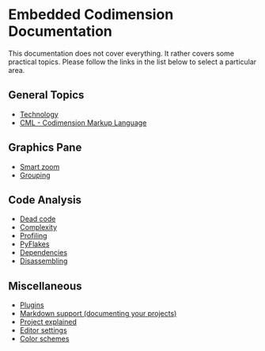 # Embedded Codimension Documentation

This documentation does not cover everything.
It rather covers some practical topics. Please follow the links in the list below to select a particular area.


## General Topics

- [Technology](file:./technology/technology.md)
- [CML - Codimension Markup Language](file:./cml/cml.md)


## Graphics Pane

- [Smart zoom](file:./smartzoom.md)
- [Grouping](file:./grouping.md)


## Code Analysis

- [Dead code](file:./deadcode.md)
- [Complexity](file:./complexity.md)
- [Profiling](file:./profiling.md)
- [PyFlakes](file:./pyflakes.md)
- [Dependencies](file:./dependencies.md)
- [Disassembling](file:./disassembling.md)


## Miscellaneous

- [Plugins](file:./plugins/plugins.md)
- [Markdown support (documenting your projects)](file:./mdsupport.md)
- [Project explained](file:./project.md)
- [Editor settings](file:./editorsettings.md)
- [Color schemes](file:./colorschemes.md)
